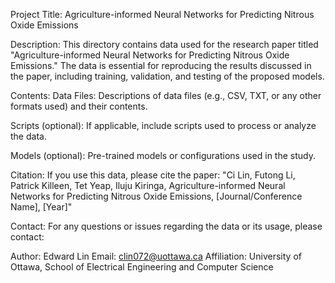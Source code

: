 Project Title:
Agriculture-informed Neural Networks for Predicting Nitrous Oxide Emissions

Description:
This directory contains data used for the research paper titled "Agriculture-informed Neural Networks for Predicting Nitrous Oxide Emissions." The data is essential for reproducing the results discussed in the paper, including training, validation, and testing of the proposed models.

Contents:
Data Files:
Descriptions of data files (e.g., CSV, TXT, or any other formats used) and their contents.

Scripts (optional):
If applicable, include scripts used to process or analyze the data.

Models (optional):
Pre-trained models or configurations used in the study.

Citation:
If you use this data, please cite the paper:
"Ci Lin, Futong Li, Patrick Killeen, Tet Yeap, Iluju Kiringa, Agriculture-informed Neural Networks for Predicting Nitrous Oxide Emissions, [Journal/Conference Name], [Year]"

Contact:
For any questions or issues regarding the data or its usage, please contact:

Author: Edward Lin
Email: clin072@uottawa.ca
Affiliation: University of Ottawa, School of Electrical Engineering and Computer Science
